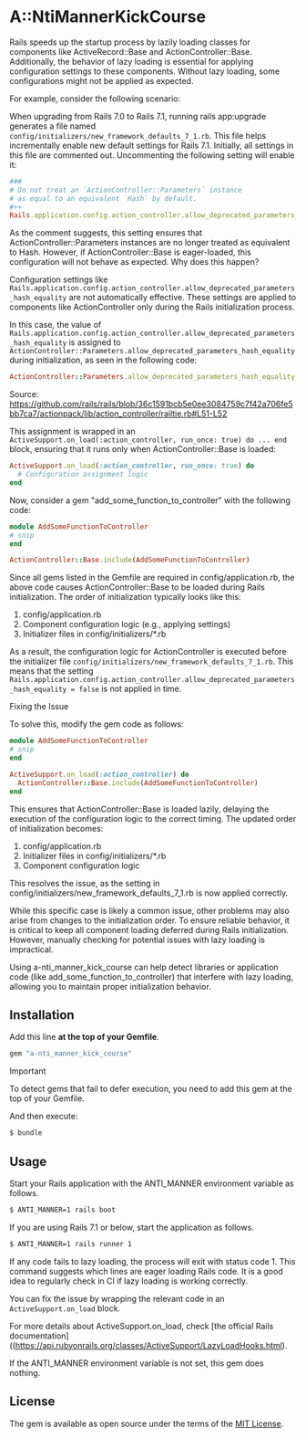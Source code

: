 # A::NtiMannerKickCourse

Rails speeds up the startup process by lazily loading classes for components like ActiveRecord::Base and ActionController::Base. Additionally, the behavior of lazy loading is essential for applying configuration settings to these components. Without lazy loading, some configurations might not be applied as expected.

For example, consider the following scenario:

When upgrading from Rails 7.0 to Rails 7.1, running rails app:upgrade generates a file named `config/initializers/new_framework_defaults_7_1.rb`. This file helps incrementally enable new default settings for Rails 7.1. Initially, all settings in this file are commented out. Uncommenting the following setting will enable it:

```ruby
###
# Do not treat an `ActionController::Parameters` instance
# as equal to an equivalent `Hash` by default.
#++
Rails.application.config.action_controller.allow_deprecated_parameters_hash_equality = false
````

As the comment suggests, this setting ensures that ActionController::Parameters instances are no longer treated as equivalent to Hash. However, if ActionController::Base is eager-loaded, this configuration will not behave as expected. Why does this happen?

Configuration settings like `Rails.application.config.action_controller.allow_deprecated_parameters_hash_equality` are not automatically effective. These settings are applied to components like ActionController only during the Rails initialization process.

In this case, the value of `Rails.application.config.action_controller.allow_deprecated_parameters_hash_equality` is assigned to `ActionController::Parameters.allow_deprecated_parameters_hash_equality` during initialization, as seen in the following code:

```ruby
ActionController::Parameters.allow_deprecated_parameters_hash_equality = Rails.application.config.action_controller.allow_deprecated_parameters_hash_equality
```

Source: https://github.com/rails/rails/blob/36c1591bcb5e0ee3084759c7f42a706fe5bb7ca7/actionpack/lib/action_controller/railtie.rb#L51-L52

This assignment is wrapped in an `ActiveSupport.on_load(:action_controller, run_once: true) do ... end` block, ensuring that it runs only when ActionController::Base is loaded:

```ruby
ActiveSupport.on_load(:action_controller, run_once: true) do
  # Configuration assignment logic
end
````

Now, consider a gem "add_some_function_to_controller" with the following code:

```ruby
module AddSomeFunctionToController
# snip
end

ActionController::Base.include(AddSomeFunctionToController)
```

Since all gems listed in the Gemfile are required in config/application.rb, the above code causes ActionController::Base to be loaded during Rails initialization. The order of initialization typically looks like this:

1.	config/application.rb
2.	Component configuration logic (e.g., applying settings)
3.	Initializer files in config/initializers/*.rb

As a result, the configuration logic for ActionController is executed before the initializer file `config/initializers/new_framework_defaults_7_1.rb`. This means that the setting `Rails.application.config.action_controller.allow_deprecated_parameters_hash_equality = false` is not applied in time.

Fixing the Issue

To solve this, modify the gem code as follows:

```ruby
module AddSomeFunctionToController
# snip
end

ActiveSupport.on_load(:action_controller) do
  ActionController::Base.include(AddSomeFunctionToController)
end
```

This ensures that ActionController::Base is loaded lazily, delaying the execution of the configuration logic to the correct timing. The updated order of initialization becomes:

1.	config/application.rb
2.	Initializer files in config/initializers/*.rb
3.	Component configuration logic

This resolves the issue, as the setting in config/initializers/new_framework_defaults_7_1.rb is now applied correctly.

While this specific case is likely a common issue, other problems may also arise from changes to the initialization order. To ensure reliable behavior, it is critical to keep all component loading deferred during Rails initialization. However, manually checking for potential issues with lazy loading is impractical.

Using a-nti_manner_kick_course can help detect libraries or application code (like add_some_function_to_controller) that interfere with lazy loading, allowing you to maintain proper initialization behavior.

## Installation

Add this line **at the top of your Gemfile**.

```ruby
gem "a-nti_manner_kick_course"
```

> [!IMPORTANT]
> To detect gems that fail to defer execution, you need to add this gem at the top of your Gemfile.

And then execute:
```bash
$ bundle
```

## Usage

Start your Rails application with the ANTI_MANNER environment variable as follows.

```bash
$ ANTI_MANNER=1 rails boot
```

If you are using Rails 7.1 or below, start the application as follows.

```bash
$ ANTI_MANNER=1 rails runner 1
```

If any code fails to lazy loading, the process will exit with status code 1. This command suggests which lines are eager loading Rails code. It is a good idea to regularly check in CI if lazy loading is working correctly.

You can fix the issue by wrapping the relevant code in an `ActiveSupport.on_load` block.  

For more details about ActiveSupport.on_load, check [the official Rails documentation]((https://api.rubyonrails.org/classes/ActiveSupport/LazyLoadHooks.html).

If the ANTI_MANNER environment variable is not set, this gem does nothing.


## License
The gem is available as open source under the terms of the [MIT License](https://opensource.org/licenses/MIT).
